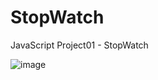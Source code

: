 # StopWatch
JavaScript Project01 - StopWatch


![image](https://user-images.githubusercontent.com/47349730/120077983-531f6480-c0d7-11eb-9423-b23a11a73e2c.png)
